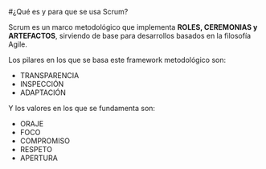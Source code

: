 #¿Qué es y para que se usa Scrum?

Scrum es un marco metodológico que implementa **ROLES, CEREMONIAS y ARTEFACTOS**, sirviendo de base para desarrollos
basados en la filosofía Agile.

Los pilares en los que se basa este framework metodológico son:

- TRANSPARENCIA
- INSPECCIÓN
- ADAPTACIÓN


Y los valores en los que se fundamenta son:

  - ORAJE
  - FOCO
  - COMPROMISO
  - RESPETO
  - APERTURA
